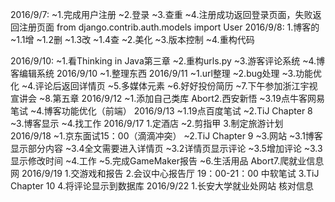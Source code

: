 2016/9/7:
    ~1.完成用户注册
    ~2.登录
    ~3.查重
    ~4.注册成功返回登录页面，失败返回注册页面
    from django.contrib.auth.models import User
2016/9/8:
    1.博客的
        ~1.1增
        ~1.2删
        ~1.3改
        ~1.4查
    ~2.美化
    ~3.版本控制
    ~4.重构代码

2016/9/10:
    ~1.看Thinking in Java第三章
    ~2.重构urls.py
    ~3.游客评论系统
    ~4.博客编辑系统
2016/9/10
    ~1.整理东西
2016/9/11
    ~1.url整理
    ~2.bug处理
    ~3.功能优化
    ~4.评论后返回详情页
    ~5.多媒体元素
    ~6.好好投份简历
    ~7.下午参加浙江宇视宣讲会
    ~8.第五章
2016/9/12
    ~1.添加自己类库
    Abort2.西安新悟
    ~3.19点牛客网易笔试
    ~4.博客功能优化（前端）
2016/9/13
    ~1.19点百度笔试
    ~2.TiJ Chapter 8
    ~3.博客显示
    ~4.找工作
2016/9/17
    1.定酒店
    ~2.剪指甲
    3.制定旅游计划
2016/9/18
    ~1.京东面试15：00（滴滴冲突）
    ~2.TiJ Chapter 9
    ~3.网站
        ~3.1博客显示部分内容
        ~3.4全文需要进入详情页
        ~3.2详情页显示评论
        ~3.5增加评论
        ~3.3显示修改时间
    ~4.工作
    ~5.完成GameMaker报告
    ~6.生活用品
    Abort7.爬就业信息网
2016/9/19
    1.交游戏和报告
    2.会议中心报告厅 19：00-21：00 中软笔试
    3.TiJ Chapter 10
    4.将评论显示到数据库
2016/9/22
    1.长安大学就业处网站 核对信息


